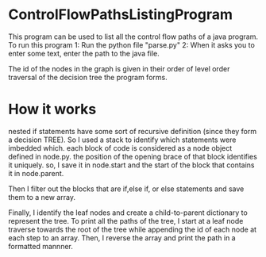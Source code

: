 # ControlFlowPathsListingProgram

This program can be used to list all the control flow paths of a java program.
To run this program
1: Run the python file "parse.py"
2: When it asks you to enter some text, enter the path to the java file.

The id of the nodes in the graph is given in their order of level order traversal of the decision tree the program forms.

# How it works

nested if statements have some sort of recursive definition (since they form a decision TREE). So I used a stack to identify which statements were imbedded which. each block of code is considered as a node object defined in node.py. the position of the opening brace of that block identifies it uniquely. so, I save it in node.start and the start of the block that contains it in node.parent.

Then I filter out the blocks that are if,else if, or else statements and save them to a new array.

Finally, I identify the leaf nodes and create a child-to-parent dictionary to represent the tree.
To print all the paths of the tree, I start at a leaf node traverse towards the root of the tree while appending the id of each node at each step to an array. Then, I reverse the array and print the path in a formatted mannner. 

